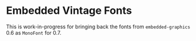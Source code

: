 # Embedded Vintage Fonts

This is work-in-progress for bringing back the fonts from `embedded-graphics`
0.6 as `MonoFont` for 0.7.
